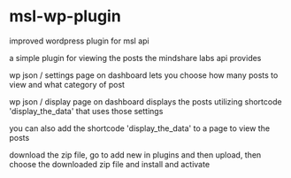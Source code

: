 # msl-wp-plugin
improved wordpress plugin for msl api

a simple plugin for viewing the posts the mindshare labs api provides

wp json / settings page on dashboard lets you choose how many posts to view and what category of post

wp json / display page on dashboard displays the posts utilizing shortcode 'display_the_data' that uses those settings

you can also add the shortcode 'display_the_data' to a page to view the posts

download the zip file, go to add new in plugins and then upload, then choose the downloaded zip file and install and activate



